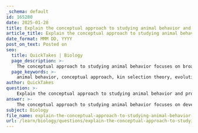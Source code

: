```yaml
---
_schema: default
id: 165280
date: 2025-01-28
title: Explain the conceptual approach to studying animal behavior and provide an example of kin selection theory.
article_title: Explain the conceptual approach to studying animal behavior and provide an example of kin selection theory.
date_format: MMM DD, YYYY
post_on_text: Posted on
seo:
  title: QuickTakes | Biology
  page_description: >-
    The conceptual approach to studying animal behavior focuses on broad theories like kin selection theory, which explains altruistic behaviors among relatives, enhancing genetic success and survival of shared genes.
  page_keywords: >-
    animal behavior, conceptual approach, kin selection theory, evolutionary biology, altruism, reproductive success, social insects, inclusive fitness, natural selection, behavior analysis
author: QuickTakes
question: >-
    Explain the conceptual approach to studying animal behavior and provide an example of kin selection theory.
answer: >-
    The conceptual approach to studying animal behavior focuses on developing broad theories and frameworks that help explain various behavioral phenomena. This approach is grounded in observations and experimental findings, allowing researchers to create hypotheses that can guide further investigation. By establishing overarching concepts, the conceptual approach can lead to a deeper understanding of the mechanisms and evolutionary significance behind animal behaviors.\n\nOne prominent example of a conceptual approach is kin selection theory. Kin selection expands the traditional view of natural selection by suggesting that behaviors can be favored not only if they enhance the reproductive success of the individual performing the behavior but also if they benefit the reproductive success of close genetic relatives. This means that individuals may engage in altruistic behaviors—such as sharing resources or protecting relatives—even at a cost to their own direct reproductive success, because doing so increases the likelihood that their shared genes will be passed on to future generations.\n\nFor instance, in many social insects like bees, ants, and wasps, workers often forgo their own reproduction to assist the queen in raising her offspring. This behavior can be explained by kin selection, as the workers are more closely related to the queen's offspring than to any potential offspring they might produce themselves. By helping the queen, they ensure that their genetic material is still represented in the next generation, thus enhancing their inclusive fitness.\n\nIn summary, the conceptual approach to studying animal behavior, exemplified by kin selection theory, provides a framework for understanding how evolutionary processes shape behaviors that may not seem advantageous at first glance but ultimately contribute to the survival and reproductive success of related individuals.
subject: Biology
file_name: explain-the-conceptual-approach-to-studying-animal-behavior-and-provide-an-example-of-kin-selection-theory.md
url: /learn/biology/questions/explain-the-conceptual-approach-to-studying-animal-behavior-and-provide-an-example-of-kin-selection-theory
---
```


&nbsp;